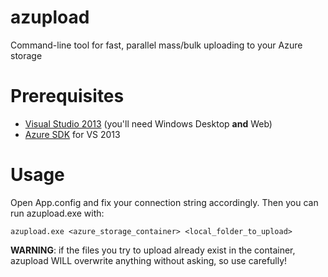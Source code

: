 # azupload

Command-line tool for fast, parallel mass/bulk uploading to your Azure storage

# Prerequisites

 * [Visual Studio 2013](http://www.visualstudio.com/downloads/download-visual-studio-vs) (you'll need Windows Desktop **and** Web)
 * [Azure SDK](http://www.windowsazure.com/en-us/downloads/) for VS 2013

# Usage

Open App.config and fix your connection string accordingly. Then you can run azupload.exe with:

`azupload.exe <azure_storage_container> <local_folder_to_upload>`

**WARNING**: if the files you try to upload already exist in the container, azupload WILL overwrite anything without asking, so use carefully!
